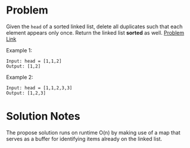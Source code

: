 # Problem 

Given the `head` of a sorted linked list, delete all duplicates such that each element appears only once. Return the linked list **sorted** as well. [Problem Link](https://leetcode.com/problems/remove-duplicates-from-sorted-list/)
 
Example 1:
```
Input: head = [1,1,2]
Output: [1,2]
```

Example 2:
```
Input: head = [1,1,2,3,3]
Output: [1,2,3]
```

# Solution Notes

The propose solution runs on runtime O(n) by making use of a map that serves as a buffer for identifying items already on the linked list.